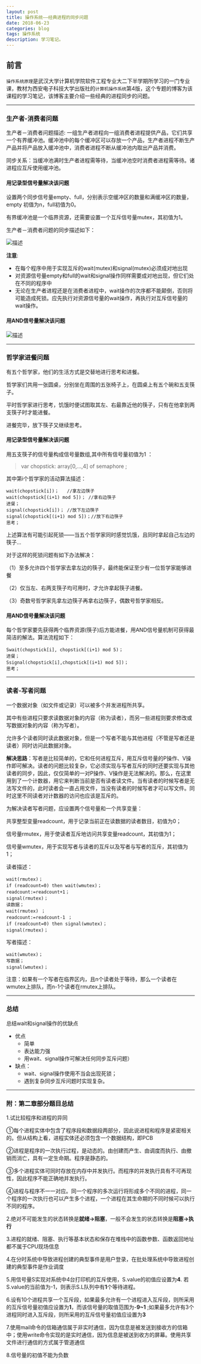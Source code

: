 ```yaml
---
layout: post
title: 操作系统——经典进程的同步问题
date: 2018-06-23
categories: blog
tags: 操作系统
description: 学习笔记。
---
```


## 前言

`操作系统原理`是武汉大学计算机学院软件工程专业大二下半学期所学习的一门专业课，教材为西安电子科技大学出版社的`计算机操作系统`第4版，这个专题的博客为该课程的学习笔记，该博客主要介绍一些经典的进程同步的问题。

---
### 生产者-消费者问题
生产者－消费者问题描述: 一组生产者进程向一组消费者进程提供产品，它们共享一个有界缓冲池。缓冲池中的每个缓冲区可以存放一个产品，生产者进程不断生产产品并将产品放入缓冲池中，消费者进程不断从缓冲池内取出产品并消费。

同步关系：当缓冲池满时生产者进程需等待，当缓冲池空时消费者进程需等待。诸进程应互斥使用缓冲池。

#### 用记录型信号量解决该问题
设置两个同步信号量empty、full，分别表示空缓冲区的数量和满缓冲区的数量，empty 初值为n，full初值为0。

有界缓冲池是一个临界资源，还需要设置一个互斥信号量mutex，其初值为1。

生产者－消费者问题的同步描述如下：

![描述](https://raw.githubusercontent.com/yaowenqing/blog.io/master/img/OS_7.png)

**注意**:
- 在每个程序中用于实现互斥的wait(mutex)和signal(mutex)必须成对地出现
- 对资源信号量empty和full的wait和signal操作同样需要成对地出现，但它们处在不同的程序中
- 无论在生产者进程还是在消费者进程中，wait操作的次序都不能颠倒，否则将可能造成死锁。应先执行对资源信号量的wait操作，再执行对互斥信号量的wait操作。

#### 用AND信号量解决该问题
![描述](https://raw.githubusercontent.com/yaowenqing/blog.io/master/img/OS_8.png)

---
### 哲学家进餐问题
有五个哲学家，他们的生活方式是交替地进行思考和进餐。

哲学家们共用一张圆桌，分别坐在周围的五张椅子上，在圆桌上有五个碗和五支筷子。

平时哲学家进行思考，饥饿时便试图取其左、右最靠近他的筷子，只有在他拿到两支筷子时才能进餐。

进餐完毕，放下筷子又继续思考。

#### 用记录型信号量解决该问题

用五支筷子的信号量构成信号量数组,其中所有信号量初值为1 ：
>var chopstick: array[0,…,4] of semaphore ;

其中第i个哲学家的活动算法描述：

```
wait(chopstick[i])；   //拿左边筷子
wait(chopstick[(i+1) mod 5])； //拿右边筷子
进餐；
signal(chopstick[i])； //放下左边筷子
signal(chopstick[(i+1) mod 5])；//放下右边筷子
思考；
```
上述算法有可能引起死锁——当五个哲学家同时感觉饥饿，且同时拿起自己左边的筷子…

对于这样的死锁问题有如下办法解决：

（1）至多允许四个哲学家去拿左边的筷子，最终能保证至少有一位哲学家能够进餐

（2）仅当左、右两支筷子均可用时，才允许拿起筷子进餐。

（3）奇数号哲学家先拿左边筷子再拿右边筷子，偶数号哲学家相反。

#### 用AND信号量解决该问题
每个哲学家要先获得两个临界资源(筷子)后方能进餐，用AND信号量机制可获得最简洁的解法。算法流程如下：

```
Swait(chopstick[i], chopstick[(i+1) mod 5)； 
进餐；
Ssignal(chopstick[i],chopstick[(i+1) mod 5])；
思考；
```

---
### 读者-写者问题
一个数据对象（如文件或记录）可以被多个并发进程所共享。

其中有些进程只要求读数据对象的内容（称为读者），而另一些进程则要求修改或写数据对象的内容（称为写者）。

允许多个读者同时读此数据对象，但是一个写者不能与其他进程（不管是写者还是读者）同时访问此数据对象。

**解决思路**：写者是比较简单的，它和任何进程互斥，用互斥信号量的P操作、V操作即可解决。读者的问题比较复杂，它必须实现与写者互斥的同时还要实现与其他读者的同步，因此，仅仅简单的一对P操作、V操作是无法解决的。那么，在这里用到了一个计数器，用它来判断当前是否有读者读文件。当有读者的时候写者是无法写文件的，此时读者会一直占用文件，当没有读者的时候写者才可以写文件。同时这里不同读者对计数器的访问也应该是互斥的。

为解决读者写者问题，应设置两个信号量和一个共享变量：

共享整型变量readcount，用于记录当前正在读数据的读者数目，初值为0；

信号量rmutex，用于使读者互斥地访问共享变量readcount，其初值为1；

信号量wmutex，用于实现写者与读者的互斥以及写者与写者的互斥，其初值为1；

读者描述：
```
wait(rmutex)；
if (readcount=0) then wait(wmutex)；          	    
readcount:=readcount+1；            
signal(rmutex)；
读数据；
wait(rmutex) ；
readcount:=readcount-1 ；
if (readcount=0) then signal(wmutex)；
signal(rmutex)；
```
写者描述：
```
wait(wmutex)；
写数据；
signal(wmutex)；
```
注意：如果有一个写者在临界区内，且n个读者处于等待，那么一个读者在wmutex上排队，而n-1个读者在rmutex上排队。

---
### 总结
总结wait和signal操作的优缺点
- 优点
  - 简单
  - 表达能力强
  - 用wait、signal操作可解决任何同步互斥问题）
- 缺点：
  - wait、signal操作使用不当会出现死锁；
  - 遇到复杂同步互斥问题时实现复杂。

---
### 附：第二章部分题目总结
1.试比较程序和进程的异同

①每个进程实体中包含了程序段和数据段两部分，因此说进程和程序是紧密相关的。但从结构上看，进程实体还必须包含一个数据结构，即PCB

②进程是程序的一次执行过程，是动态的。由创建而产生、由调度而执行、由撤销而消亡，具有一定生命期。程序是静态的。

③多个进程实体可同时存放在内存中并发执行。而程序的并发执行具有不可再现性，因此程序不能正确地并发执行。

④进程与程序不一一对应。同一个程序的多次运行将形成多个不同的进程，同一个程序的一次执行也可以产生多个进程，一个进程在其生命期的不同时候可以执行不同的程序。

2.绝对不可能发生的状态转换是**就绪->阻塞**，一般不会发生的状态转换是**阻塞->执行**

3.进程的就绪、阻塞、执行等基本状态和保存在堆栈中的函数参数、函数返回地址都不属于CPU现场信息

4.在分时系统中导致进程创建的典型事件是用户登录，在批处理系统中导致进程创建的典型事件是作业调度

5.用信号量S实现对系统中4台打印机的互斥使用，S.value的初值应设置为**4**. 若S.value的当前值为-1，则表示S.L队列中有**1**个等待进程。

6.设有10个进程共享一个互斥段，如果最多允许有一个进程进入互斥段，则所采用的互斥信号量初值应设置为**1**，而该信号量的取值范围为-**9~1** ;如果最多允许有3个进程同时进入互斥段，则所采用的互斥信号量初值应设置为**3**

7.使用mail命令的信箱通信属于非实时通信，因为信息是被发送到接收方的信箱中；使用write命令实现的是实时通信，因为信息是被送到收方的屏幕。使用共享文件进行通信的方式属于管道通信

8.信号量的初值不能为负数
